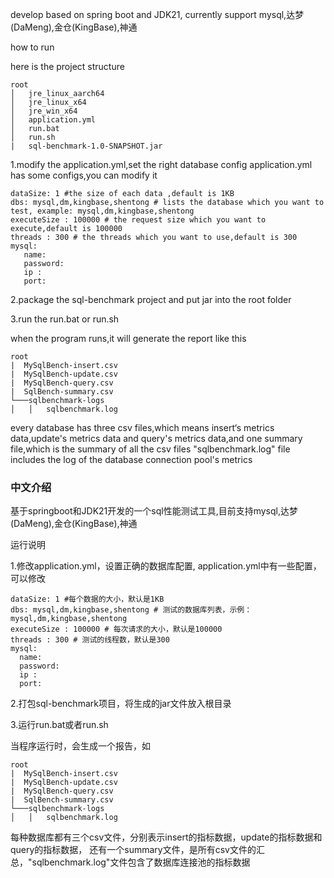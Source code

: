 develop based on spring boot and JDK21, currently support mysql,达梦(DaMeng),金仓(KingBase),神通

how to run 

here is the project structure
```
root
│   jre_linux_aarch64
│   jre_linux_x64    
│   jre_win_x64
│   application.yml
│   run.bat
│   run.sh
|   sql-benchmark-1.0-SNAPSHOT.jar
```
1.modify the application.yml,set the right database config
    application.yml has some configs,you can modify it
```
dataSize: 1 #the size of each data ,default is 1KB
dbs: mysql,dm,kingbase,shentong # lists the database which you want to test, example: mysql,dm,kingbase,shentong
executeSize : 100000 # the request size which you want to execute,default is 100000
threads : 300 # the threads which you want to use,default is 300
mysql:
   name:
   password:
   ip :
   port:   
```
2.package the sql-benchmark project and put jar into the root folder

3.run the run.bat or run.sh

when the program runs,it will generate the report like this
```
root
|  MySqlBench-insert.csv
|  MySqlBench-update.csv   
|  MySqlBench-query.csv
|  SqlBench-summary.csv
└───sqlbenchmark-logs
│   │   sqlbenchmark.log

```
every database has three csv files,which means insert‘s metrics data,update's metrics data
and query's metrics data,and one summary file,which is the summary of all the csv files
"sqlbenchmark.log" file includes the log of the database connection pool's metrics
### 中文介绍
 基于springboot和JDK21开发的一个sql性能测试工具,目前支持mysql,达梦(DaMeng),金仓(KingBase),神通

 运行说明

 1.修改application.yml，设置正确的数据库配置,
    application.yml中有一些配置，可以修改

 ```
 dataSize: 1 #每个数据的大小，默认是1KB
 dbs: mysql,dm,kingbase,shentong # 测试的数据库列表，示例：mysql,dm,kingbase,shentong
 executeSize : 100000 # 每次请求的大小，默认是100000
 threads : 300 # 测试的线程数，默认是300
 mysql:
   name:
   password:
   ip :
   port:
   ```
 2.打包sql-benchmark项目，将生成的jar文件放入根目录

 3.运行run.bat或者run.sh
 
当程序运行时，会生成一个报告，如
```
root
|  MySqlBench-insert.csv
|  MySqlBench-update.csv   
|  MySqlBench-query.csv
|  SqlBench-summary.csv
└───sqlbenchmark-logs
│   │   sqlbenchmark.log

```
 每种数据库都有三个csv文件，分别表示insert的指标数据，update的指标数据和query的指标数据，
 还有一个summary文件，是所有csv文件的汇总，"sqlbenchmark.log"文件包含了数据库连接池的指标数据
    